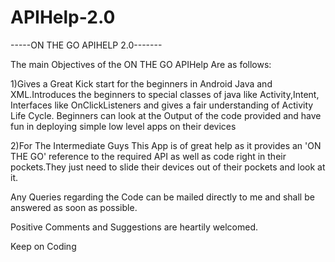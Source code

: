 APIHelp-2.0
===========

-----ON THE GO APIHELP 2.0-------

The main Objectives of the ON THE GO APIHelp 
Are as follows:

1)Gives a Great Kick start for the beginners 
 in Android Java and XML.Introduces the beginners
 to special classes of java like Activity,Intent,
 Interfaces like OnClickListeners and gives a
 fair understanding of Activity Life Cycle.
 Beginners can look at the Output of the code
 provided and have fun in deploying simple low level
 apps on their devices
 
2)For The Intermediate Guys This App is of great help
  as it provides an 'ON THE GO' reference to the required
  API as well as code right in their pockets.They just need 
  to slide their devices out of their pockets and look at it.
  
  Any Queries regarding the Code can be  mailed directly to
  me and shall be answered as soon as possible.
  
  Positive Comments and Suggestions are heartily welcomed.
  
  Keep on Coding 
